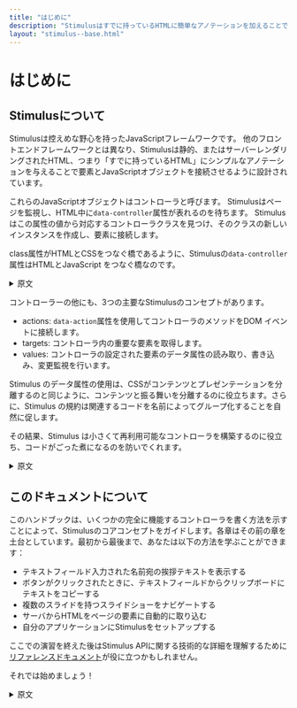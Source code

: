 ```yaml
---
title: "はじめに"
description: "Stimulusはすでに持っているHTMLに簡単なアノテーションを加えることで要素とJavaScriptオブジェクトを接続することができるフレームワークです。"
layout: "stimulus--base.html"
---
```


# はじめに

## Stimulusについて

Stimulusは控えめな野心を持ったJavaScriptフレームワークです。 他のフロントエンドフレームワークとは異なり、Stimulusは静的、またはサーバーレンダリングされたHTML、つまり「すでに持っているHTML」にシンプルなアノテーションを与えることで要素とJavaScriptオブジェクトを接続させるように設計されています。

これらのJavaScriptオブジェクトはコントローラと呼びます。 Stimulusはページを監視し、HTML中に`data-controller`属性が表れるのを待ちます。 Stimulusはこの属性の値から対応するコントローラクラスを見つけ、そのクラスの新しいインスタンスを作成し、要素に接続します。

class属性がHTMLとCSSをつなぐ橋であるように、Stimulusの`data-controller`属性はHTMLとJavaScript をつなぐ橋なのです。

<details>
    <summary>原文</summary>
Stimulus is a JavaScript framework with modest ambitions. Unlike other front-end frameworks, Stimulus is designed to enhance static or server-rendered HTML—the “HTML you already have”—by connecting JavaScript objects to elements on the page using simple annotations.

These JavaScript objects are called controllers, and Stimulus continuously monitors the page waiting for HTML data-controller attributes to appear. For each attribute, Stimulus looks at the attribute’s value to find a corresponding controller class, creates a new instance of that class, and connects it to the element.

You can think of it this way: just like the class attribute is a bridge connecting HTML to CSS, Stimulus’s data-controller attribute is a bridge connecting HTML to JavaScript.
</details>


コントローラーの他にも、3つの主要なStimulusのコンセプトがあります。

* actions: `data-action`属性を使用してコントローラのメソッドをDOM イベントに接続します。
* targets: コントローラ内の重要な要素を取得します。
* values: コントローラの設定された要素のデータ属性の読み取り、書き込み、変更監視を行います。

Stimulus のデータ属性の使用は、CSSがコンテンツとプレゼンテーションを分離するのと同じように、コンテンツと振る舞いを分離するのに役立ちます。さらに、Stimulus の規約は関連するコードを名前によってグループ化することを自然に促します。

その結果、Stimulus は小さくて再利用可能なコントローラを構築するのに役立ち、コードがごった煮になるのを防いでくれます。

<details>
    <summary>原文</summary>

Aside from controllers, the three other major Stimulus concepts are:

actions, which connect controller methods to DOM events using data-action attributes
targets, which locate elements of significance within a controller
values, which read, write, and observe data attributes on the controller’s element
Stimulus’s use of data attributes helps separate content from behavior in the same way CSS separates content from presentation. Further, Stimulus’s conventions naturally encourage you to group related code by name.

In turn, Stimulus helps you build small, reusable controllers, giving you just enough structure to keep your code from devolving into “JavaScript soup.”
</details>

## このドキュメントについて

このハンドブックは、いくつかの完全に機能するコントローラを書く方法を示すことによって、Stimulusのコアコンセプトをガイドします。各章はその前の章を土台としています。最初から最後まで、あなたは以下の方法を学ぶことができます：

* テキストフィールド入力された名前宛の挨拶テキストを表示する
* ボタンがクリックされたときに、テキストフィールドからクリップボードにテキストをコピーする
* 複数のスライドを持つスライドショーをナビゲートする
* サーバからHTMLをページの要素に自動的に取り込む
* 自分のアプリケーションにStimulusをセットアップする

ここでの演習を終えた後はStimulus APIに関する技術的な詳細を理解するために<a href="/stimulus/reference/controllers">リファレンスドキュメント</a>が役に立つかもしれません。

それでは始めましょう！

<details>
    <summary>原文</summary>
This handbook will guide you through Stimulus’s core concepts by demonstrating how to write several fully functional controllers. Each chapter builds on the one before it; from start to finish, you’ll learn how to:

print a greeting addressed to the name in a text field
copy text from a text field to the system clipboard when a button is clicked
navigate through a slide show with multiple slides
fetch HTML from the server into an element on the page automatically
set up Stimulus in your own application
Once you’ve completed the exercises here, you may find the reference documentation helpful for understanding technical details about the Stimulus API.

Let’s get started!
</details>

